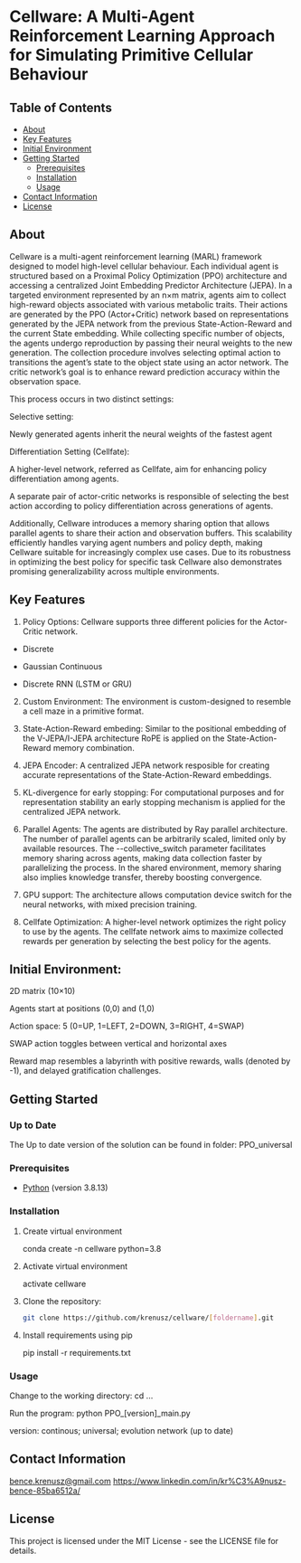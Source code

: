 # Cellware: A Multi-Agent Reinforcement Learning Approach for Simulating Primitive Cellular Behaviour

## Table of Contents

- [About](#about)
- [Key Features](#key_features)
- [Initial Environment](#initial_environment)
- [Getting Started](#getting-started)
  - [Prerequisites](#prerequisites)
  - [Installation](#installation)
  - [Usage](#usage)
- [Contact Information](#contact_information)
- [License](#license)

## About
Cellware is a multi-agent reinforcement learning (MARL) framework designed to model high-level cellular behaviour. Each individual agent is structured based on a Proximal Policy Optimization (PPO) architecture and accessing a centralized Joint Embedding Predictor Architecture (JEPA). In a targeted environment represented by an n×m matrix, agents aim to collect high-reward objects associated with various metabolic traits. Their actions are generated by the PPO (Actor+Critic) network based on representations generated by the JEPA network from the previous State-Action-Reward and the current State embedding. While collecting specific number of objects, the agents undergo reproduction by passing their neural weights to the new generation. The collection procedure involves selecting optimal action to transitions the agent’s state to the object state using an actor network. The critic network’s goal is to enhance reward prediction accuracy within the observation space. 

 This process occurs in two distinct settings: 

Selective setting: 

Newly generated agents inherit the neural weights of the fastest agent 

Differentiation Setting (Cellfate): 

A higher-level network, referred as Cellfate, aim for enhancing policy differentiation among agents. 

A separate pair of actor-critic networks is responsible of selecting the best action according to policy differentiation across generations of agents. 

Additionally, Cellware introduces a memory sharing option that allows parallel agents to share their action and observation buffers. This scalability efficiently handles varying agent numbers and policy depth, making Cellware suitable for increasingly complex use cases. Due to its robustness in optimizing the best policy for specific task Cellware also demonstrates promising generalizability across multiple environments. 


## Key Features
1. Policy Options: Cellware supports three different policies for the Actor-Critic network.

- Discrete 

- Gaussian Continuous 

- Discrete RNN (LSTM or GRU) 

2. Custom Environment: The environment is custom-designed to resemble a cell maze in a primitive format.
   
4. State-Action-Reward embeding: Similar to the positional embedding of the V-JEPA/I-JEPA architecture RoPE is applied on the State-Action-Reward memory combination.

5. JEPA Encoder: A centralized JEPA network resposible for creating accurate representations of the State-Action-Reward embeddings.
   
7. KL-divergence for early stopping: For computational purposes and for representation stability an early stopping mechanism is applied for the centralized JEPA network.

8. Parallel Agents: The agents are distributed by Ray parallel architecture. The number of parallel agents can be arbitrarily scaled, limited only by available resources. The --collective_switch parameter facilitates memory sharing across agents, making data collection faster by parallelizing the process. In the shared environment, memory sharing also implies knowledge transfer, thereby boosting convergence. 

9. GPU support: The architecture allows computation device switch for the neural networks, with mixed precision training. 

10. Cellfate Optimization: A higher-level network optimizes the right policy to use by the agents. The cellfate network aims to maximize collected rewards per generation by selecting the best policy for the agents.
   
## Initial Environment: 

2D matrix (10×10) 

Agents start at positions (0,0) and (1,0) 

Action space: 5 (0=UP, 1=LEFT, 2=DOWN, 3=RIGHT, 4=SWAP) 

SWAP action toggles between vertical and horizontal axes 

Reward map resembles a labyrinth with positive rewards, walls (denoted by -1), and delayed gratification challenges. 

## Getting Started
### Up to Date
The Up to date version of the solution can be found in folder: PPO_universal
### Prerequisites

- [Python](https://www.python.org/) (version 3.8.13)

### Installation

1. Create virtual environment
   
   conda create -n cellware python=3.8

3. Activate virtual environment
   
   activate cellware
  
5. Clone the repository:

   ```bash
   git clone https://github.com/krenusz/cellware/[foldername].git
   
6. Install requirements using pip
     
   pip install -r requirements.txt
   
### Usage

Change to the working directory: cd ...

Run the program: python PPO_[version]_main.py

version: continous; universal; evolution network (up to date) 

## Contact Information
bence.krenusz@gmail.com
https://www.linkedin.com/in/kr%C3%A9nusz-bence-85ba6512a/

## License

This project is licensed under the MIT License - see the LICENSE file for details.
